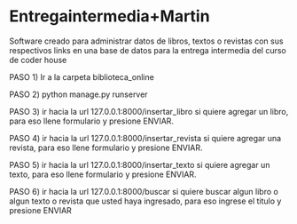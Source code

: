 # Entregaintermedia+Martin
Software creado para administrar datos de libros, textos o revistas con sus respectivos links en una base de datos para la entrega intermedia del curso de coder house

PASO 1) Ir a la carpeta biblioteca_online

PASO 2) python manage.py runserver

PASO 3) ir hacia la url 127.0.0.1:8000/insertar_libro si quiere agregar un libro, para eso llene formulario y presione ENVIAR.

PASO 4) ir hacia la url 127.0.0.1:8000/insertar_revista si quiere agregar una revista, para eso llene formulario y presione ENVIAR.

PASO 5) ir hacia la url 127.0.0.1:8000/insertar_texto si quiere agregar un texto, para eso llene formulario y presione ENVIAR.

PASO 6) ir hacia la url 127.0.0.1:8000/buscar si quiere buscar algun libro o algun texto o revista que usted haya ingresado, para eso ingrese el titulo y presione ENVIAR
 
